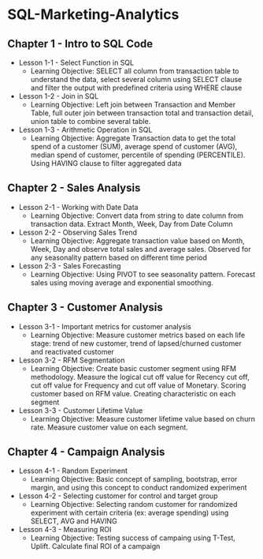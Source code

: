 # SQL-Marketing-Analytics

## Chapter 1 - Intro to SQL Code
* Lesson 1-1 - Select Function in SQL
  * Learning Objective: SELECT all column from transaction table to understand the data, select several column using SELECT clause and filter the output with predefined criteria using WHERE clause
* Lesson 1-2 - Join in SQL
  * Learning Objective: Left join between Transaction and Member Table, full outer join between transaction total and transaction detail, union table to combine several table.
* Lesson 1-3 - Arithmetic Operation in SQL
  * Learning Objective: Aggregate Transaction data to get the total spend of a customer (SUM), average spend of customer (AVG), median spend of customer, percentile of spending (PERCENTILE). Using HAVING clause to filter aggregated data

## Chapter 2 - Sales Analysis
* Lesson 2-1 - Working with Date Data
  * Learning Objective: Convert data from string to date column from transaction data. Extract Month, Week, Day from Date Column
* Lesson 2-2 - Observing Sales Trend
  * Learning Objective: Aggregate transaction value based on Month, Week, Day and observe total sales and average sales. Observed for any seasonality pattern based on different time period
* Lesson 2-3 - Sales Forecasting
  * Learning Objective: Using PIVOT to see seasonality pattern. Forecast sales using moving average and exponential smoothing.

## Chapter 3 - Customer Analysis
* Lesson 3-1 - Important metrics for customer analysis
  * Learning Objective: Measure customer metrics based on each life stage: trend of new customer, trend of lapsed/churned customer and reactivated customer
* Lesson 3-2 - RFM Segmentation
  * Learning Objective: Create basic customer segment using RFM methodology. Measure the logical cut off value for Recency cut off, cut off value for Frequency and cut off value of Monetary. Scoring customer based on RFM value. Creating characteristic on each segment
* Lesson 3-3 - Customer Lifetime Value
  * Learning Objective: Measure customer lifetime value based on churn rate. Measure customer value on each segment.

## Chapter 4 - Campaign Analysis
* Lesson 4-1 - Random Experiment
  * Learning Objective: Basic concept of sampling, bootstrap, error margin, and using this concept to conduct randomized experiment
* Lesson 4-2 - Selecting customer for control and target group
  * Learning Objective: Selecting random customer for randomized experiment with certain criteria (ex: average spending) using SELECT, AVG and HAVING
* Lesson 4-3 - Measuring ROI
  * Learning Objective: Testing success of campaing using T-Test, Uplift. Calculate final ROI of a campaign
